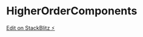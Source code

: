 # HigherOrderComponents

[Edit on StackBlitz ⚡️](https://stackblitz.com/edit/stackblitz-starters-h4j4nb)
